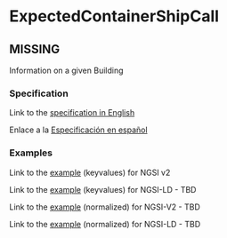 # ExpectedContainerShipCall
  ## MISSING

  Information on a given Building
  ### Specification

  Link to the [specification in English](https://egitlab.iti.es/dataports/data_processing/datamodel/-/tree/master/PortManagement/ExpectedContainerShipCall/doc/spec_EN.md")

  Enlace a la [Especificación en español](https://egitlab.iti.es/dataports/data_processing/datamodel/-/tree/master/PortManagement/ExpectedContainerShipCall/doc/spec_ES.md")

  ### Examples

  Link to the [example](https://egitlab.iti.es/dataports/data_processing/datamodel/-/tree/master/PortManagement/ExpectedContainerShipCall/examples/example.json) (keyvalues) for NGSI v2

  Link to the [example](https://egitlab.iti.es/dataports/data_processing/datamodel/-/tree/master/PortManagement/ExpectedContainerShipCall/examples/example.jsonld) (keyvalues) for NGSI-LD - TBD

  Link to the [example](https://egitlab.iti.es/dataports/data_processing/datamodel/-/tree/master/PortManagement/ExpectedContainerShipCall/examples/example-normalized.json) (normalized) for NGSI-V2 - TBD

  Link to the [example](https://egitlab.iti.es/dataports/data_processing/datamodel/-/tree/master/PortManagement/ExpectedContainerShipCall/examples/example-normalized.jsonld) (normalized) for NGSI-LD - TBD
